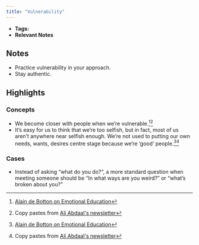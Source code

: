```yaml
---
title: "Vulnerability"
---
```


- **Tags:**
- **Relevant Notes**

## Notes
- Practice vulnerability in your approach.
- Stay authentic.

## Highlights
### Concepts
- We become closer with people when we’re vulnerable.[^1][^2]
- It’s easy for us to think that we’re too selfish, but in fact, most of us aren’t anywhere near selfish enough. We’re not used to putting our own needs, wants, desires centre stage because we’re ‘good’ people.[^1][^2]

### Cases
-  Instead of asking “what do you do?“, a more standard question when meeting someone should be “In what ways are you weird?” or “what’s broken about you?”

[^1]: [Alain de Botton on Emotional Education](https://www.youtube.com/watch?v=W9X7u-MeJz0)
[^2]: Copy pastes from [Ali Abdaal's newsletter](https://aliabdaal.com/)